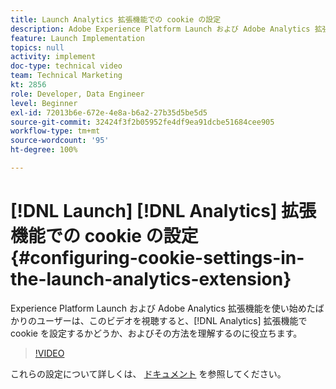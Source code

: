 ```yaml
---
title: Launch Analytics 拡張機能での cookie の設定
description: Adobe Experience Platform Launch および Adobe Analytics 拡張機能を使い始めたばかりのユーザーは、このビデオを視聴すると、Analytics 拡張機能で cookie を設定するかどうかとその方法を理解するのに役立ちます。
feature: Launch Implementation
topics: null
activity: implement
doc-type: technical video
team: Technical Marketing
kt: 2856
role: Developer, Data Engineer
level: Beginner
exl-id: 72013b6e-672e-4e8a-b6a2-27b35d5be5d5
source-git-commit: 32424f3f2b05952fe4df9ea91dcbe51684cee905
workflow-type: tm+mt
source-wordcount: '95'
ht-degree: 100%

---
```


# [!DNL Launch] [!DNL Analytics] 拡張機能での cookie の設定 {#configuring-cookie-settings-in-the-launch-analytics-extension}

Experience Platform Launch および Adobe Analytics 拡張機能を使い始めたばかりのユーザーは、このビデオを視聴すると、[!DNL Analytics] 拡張機能で cookie を設定するかどうか、およびその方法を理解するのに役立ちます。

>[!VIDEO](https://video.tv.adobe.com/v/27212/?quality=9)

これらの設定について詳しくは、 [ドキュメント](https://docs.adobelaunch.com/extension-reference/web/adobe-analytics-extension#cookies) を参照してください。
